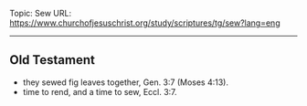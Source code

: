 Topic: Sew
URL: https://www.churchofjesuschrist.org/study/scriptures/tg/sew?lang=eng

---

## Old Testament

- they sewed fig leaves together, Gen. 3:7 (Moses 4:13).
- time to rend, and a time to sew, Eccl. 3:7.

